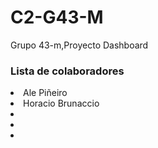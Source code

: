 # C2-G43-M
Grupo 43-m,Proyecto Dashboard

<h3>Lista de colaboradores</h3>
<li>Ale Piñeiro</li>
<li>Horacio Brunaccio</li>
<li></li>
<li></li>
<li></li>
